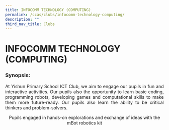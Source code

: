 ```yaml
---
title: INFOCOMM TECHNOLOGY (COMPUTING)
permalink: /ccas/clubs/infocomm-technology-computing/
description: ""
third_nav_title: Clubs
---
```

# INFOCOMM TECHNOLOGY (COMPUTING)

### Synopsis:

<p style="text-align: justify;">At Yishun Primary School ICT Club, we aim to engage our pupils in fun and interactive activities. Our pupils also the opportunity to learn basic coding, programming robots, developing games and computational skills to make them more future-ready. Our pupils also learn the ability to be critical thinkers and problem-solvers.</p>


<center>Pupils engaged in hands-on explorations and exchange of ideas with the mBot robotics kit</center>
